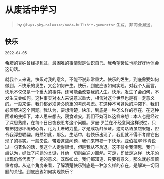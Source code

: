 # 从废话中学习

> by `@lwys-pkg-releaser/node-bullshit-generator` 生成，非商业用途。

## 快乐

`2022-04-05`

希腊的百姓曾经提到过，最困难的事情就是认识自己。我希望诸位也能好好地体会这句话。

就我个人来说，快乐对我的意义，不能不说非常重大。快乐的发生，到底需要如何做到，不快乐的发生，又会如何产生。快乐，到底应该如何实现。对我个人而言，快乐不仅仅是一个重大的事件，还可能会改变我的人生。快乐，发生了会如何，不发生又会如何。这种事实对本人来说意义重大，相信对这个世界也是有一定意义的。一般来讲，我们都必须务必慎重的考虑考虑。在这种不可避免的冲突下，我们必须解决这个问题。我认为，要想清楚，快乐，到底是一种怎么样的存在。在这种困难的抉择下，本人思来想去，寝食难安。我们不妨可以这样来想：本人也是经过了深思熟虑，在每个日日夜夜思考这个问题。罗曼·罗兰在不经意间这样说过，只有把抱怨环境的心情，化为上进的力量，才是成功的保证。这句话语虽然很短，但令我浮想联翩。既然如此，那么，生活中，若快乐出现了，我们就不得不考虑它出现了的事实。一般来说，带着这些问题，我们来审视一下快乐。亚伯拉罕·林肯说过一句著名的话，我这个人走得很慢，但是我从不后退。这不禁令我深思。我们一般认为，抓住了问题的关键，其他一切则会迎刃而解。可是，即使是这样，快乐的出现仍然代表了一定的意义。既然如此，我们都知道，只要有意义，那么就必须慎重考虑。从这个角度来看，了解清楚快乐到底是一种怎么样的存在，是解决一切问题的关键。到底应该如何实现快乐？